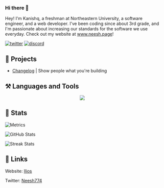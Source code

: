 ### Hi there 👋

Hey! I'm Kanishq, a freshman at Northeastern University, a software engineer, and a web developer. I've been coding since about 3rd grade, and I'm passionate about increasing our standards for the software we use everyday. Check out my website at www.neesh.page!

[![twitter](https://img.shields.io/badge/twitter-1DA1F2?style=for-the-badge&logo=twitter&logoColor=white)](https://twitter.com/Neesh774) 
[![discord](https://img.shields.io/discord/646470157996261406?color=%235865F2&label=Discord&style=for-the-badge)](https://discord.gg/4Hd8MxuJkv)

## 📂 Projects
- [Changelog](https://changelog.bio) | Show people what you're building

## ⚒️ Languages and Tools
<p align="center">
	<img src="https://skillicons.dev/icons?i=js,py,html,css,git,java,md,mongodb,nextjs,mysql,nodejs,react,svelte,ts,tailwind" />
</p>

## 🧮 Stats
![Metrics](https://metrics.lecoq.io/Neesh774?template=classic&languages=1&languages.limit=8&languages.sections=most-used&languages.colors=github&languages.threshold=0%25&languages.indepth=false&languages.categories=markup%2C%20programming&languages.recent.categories=markup%2C%20programming&languages.recent.load=300&languages.recent.days=14&config.timezone=America%2FNew_York)

![GitHub Stats](https://github-readme-stats.vercel.app/api?username=neesh774&show_icons=true&locale=en)

![Streak Stats](https://github-readme-streak-stats.herokuapp.com/?user=neesh774)

## 🔗 Links
Website: [Ilios](https://neesh.page)

Twitter: [Neesh774](https://twitter.com/Neesh774)
